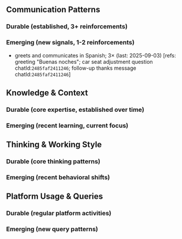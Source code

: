 ## Communication Patterns
### Durable (established, 3+ reinforcements)

### Emerging (new signals, 1-2 reinforcements)
- greets and communicates in Spanish; 3× (last: 2025-09-03) [refs: greeting "Buenas noches"; car seat adjustment question chatId:`2485faf2411246`; follow-up thanks message chatId:`2485faf2411246`]

## Knowledge & Context
### Durable (core expertise, established over time)

### Emerging (recent learning, current focus)  

## Thinking & Working Style
### Durable (core thinking patterns)

### Emerging (recent behavioral shifts)

## Platform Usage & Queries
### Durable (regular platform activities)

### Emerging (new query patterns)